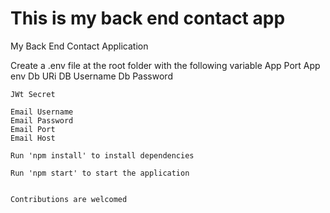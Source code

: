 
This is my back end contact app
=======

My Back End Contact Application

Create a .env file at the root folder with the following variable
    App Port
    App env
    Db URi
    DB Username
    Db Password

    JWt Secret

    Email Username
    Email Password
    Email Port
    Email Host

    Run 'npm install' to install dependencies

    Run 'npm start' to start the application


    Contributions are welcomed